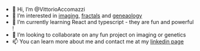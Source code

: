 - 👋 Hi, I’m @VittorioAccomazzi
- 👀 I’m interested in [imaging](https://vittorioaccomazzi.github.io/Artist/index.html), [fractals](http://julia-live.s3-website-us-east-1.amazonaws.com/) and [geneaology](https://accomazzo.org/)
- 🌱 I’m currently learning React and typescript - they are fun and powerful !
- 💞️ I’m looking to collaborate on any fun project on imaging or genetics
- 📫 You can learn more about me and contact me at my [linkedin page](https://www.linkedin.com/in/Vittorio-Accomazzi/)

<!---
VittorioAccomazzi/VittorioAccomazzi is a ✨ special ✨ repository because its `README.md` (this file) appears on your GitHub profile.
You can click the Preview link to take a look at your changes.
--->
